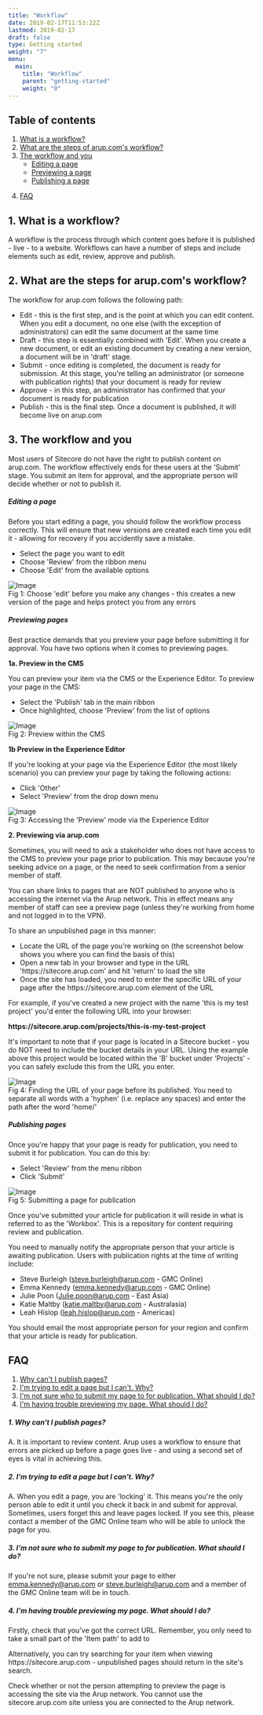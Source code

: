 ```yaml
---
title: "Workflow"
date: 2019-02-17T11:53:22Z
lastmod: 2019-02-17
draft: false
type: Getting started
weight: "7"
menu:
  main:
    title: "Workflow"
    parent: "getting-started"
    weight: "0"
---
```


<section class="container" id="">
	<div class="rich-text">
		<div class="reveal rich-text__content">
			<h2>Table of contents</h2>
		</div>
	</div>
</section>
<section class="container">
	<div class="menu_row">
		<div class="menu_section two">
			<ol class="header-list">
				<li>
					<a href="#what">What is a workflow?</a>
				</li>
				<li>
					<a href="#steps">What are the steps of arup.com's workflow?</a>
				</li>
				<li>
					<a href="#workflow">The workflow and you</a>
					<ul class="sub-header-list">
						<li>
							<a href="#editing">Editing a page</a>
						</li>
						<li>
							<a href="#previewing">Previewing a page</a>
						</li>
						<li>
							<a href="#publishing">Publishing a page</a>
						</li>
					</ul>
				</li>
			</ol>
		</div>
		<div class="menu_section two">
			<ol class="header-list second" start="4">
				<li>
					<a href="#faq">FAQ</a>
				</li>
			</ol>
		</div>
	</div>
</section>
<section class="container" id="what">
	<div class="rich-text">
		<div class="reveal rich-text__content">
			<h2>1. What is a workflow?</h2>
			<p>A workflow is the process through which content goes before it is published - live - to a website. Workflows can have a number of steps and include elements such as edit, review, approve and publish.</p>
		</div>
	</div>
</section>
<section class="container" id="steps">
	<div class="rich-text">
		<div class="reveal rich-text__content">
			<h2>2. What are the steps for arup.com's workflow?</h2>
			<p>The workflow for arup.com follows the following path:</p>
			<ul>
				<li>Edit - this is the first step, and is the point at which you can edit content. When you edit a document, no one else (with the exception of administrators) can edit the same document at the same time</li>
				<li>Draft - this step is essentially combined with 'Edit'. When you create a new document, or edit an existing document by creating a new version, a document will be in 'draft' stage.</li>
				<li>Submit - once editing is completed, the document is ready for submission. At this stage, you're telling an administrator (or someone with publication rights) that your document is ready for review</li>
				<li>Approve - in this step, an administrator has confirmed that your document is ready for publication</li>
				<li>Publish - this is the final step. Once a document is published, it will become live on arup.com</li>
			</ul>
		</div>
	</div>
</section>
<section class="container" id="workflow">
	<div class="rich-text">
		<div class="reveal rich-text__content">
			<h2>3. The workflow and you</h2>
			<p>Most users of Sitecore do not have the right to publish content on arup.com. The workflow effectively ends for these users at the 'Submit' stage. You submit an item for approval, and the appropriate person will decide whether or not to publish it.</p>
			<h5><a id="editing" name="editing"></a>Editing a page</h5>
			<p>Before you start editing a page, you should follow the workflow process correctly. This will ensure that new versions are created each time you edit it - allowing for recovery if you accidently save a mistake.</p>
			<ul>
				<li>Select the page you want to edit</li>
				<li>Choose 'Review' from the ribbon menu</li>
				<li>Choose 'Edit' from the available options</li>
			</ul>
			<div class="training-image"><img alt="Image" class="mainImg" src="/images/workflow/edit-page.jpg"></div>
			<div class="halfbleed__detail">
				Fig 1: Choose 'edit' before you make any changes - this creates a new version of the page and helps protect you from any errors
			</div>
		</div>
	</div>
</section>
<section class="container">
	<div class="rich-text">
		<div class="reveal rich-text__content">
			<h5><a id="previewing" name="previewing"></a>Previewing pages</h5>
			<p>Best practice demands that you preview your page before submitting it for approval. You have two options when it comes to previewing pages.</p>
			<p><b>1a. Preview in the CMS</b></p>
			<p>You can preview your item via the CMS or the Experience Editor. To preview your page in the CMS:</p>
			<ul>
				<li>Select the 'Publish' tab in the main ribbon</li>
				<li>Once highlighted, choose 'Preview' from the list of options</li>
			</ul>
			<div class="training-image"><img alt="Image" class="mainImg" src="/images/workflow/preview-via-cms.jpg"></div>
			<div class="halfbleed__detail">
				Fig 2: Preview within the CMS
			</div>
			<p><b>1b Preview in the Experience Editor</b></p>
			<p>If you're looking at your page via the Experience Editor (the most likely scenario) you can preview your page by taking the following actions:</p>
			<ul>
				<li>Click 'Other'</li>
				<li>Select 'Preview' from the drop down menu</li>
			</ul>
			<div class="training-image"><img alt="Image" class="mainImg" src="/images/workflow/preview-experience-editor.jpg"></div>
			<div class="halfbleed__detail">
				Fig 3: Accessing the 'Preview' mode via the Experience Editor
			</div>
		</div>
	</div>
</section>
<section class="container">
	<div class="rich-text">
		<div class="reveal rich-text__content">
			<p><b>2. Previewing via arup.com</b></p>
			<p>Sometimes, you will need to ask a stakeholder who does not have access to the CMS to preview your page prior to publication. This may because you're seeking advice on a page, or the need to seek confirmation from a senior member of staff.</p>
			<p>You can share links to pages that are NOT published to anyone who is accessing the internet via the Arup network. This in effect means any member of staff can see a preview page (unless they're working from home and not logged in to the VPN).</p>
			<p>To share an unpublished page in this manner:</p>
			<ul>
				<li>Locate the URL of the page you're working on (the screenshot below shows you where you can find the basis of this)</li>
				<li>Open a new tab in your browser and type in the URL 'https://sitecore.arup.com' and hit 'return' to load the site</li>
				<li>Once the site has loaded, you need to enter the specific URL of your page after the https://sitecore.arup.com element of the URL</li>
			</ul>
			<p>For example, if you've created a new project with the name 'this is my test project' you'd enter the following URL into your browser:</p>
			<p><b>https://sitecore.arup.com/projects/this-is-my-test-project</b></p>
			<p>It's important to note that if your page is located in a Sitecore bucket - you do NOT need to include the bucket details in your URL. Using the example above this project would be located within the 'B' bucket under 'Projects' - you can safely exclude this from the URL you enter.</p>
			<div class="training-image"><img alt="Image" class="mainImg" src="/images/workflow/item-path.jpg"></div>
			<div class="halfbleed__detail">
				Fig 4: Finding the URL of your page before its published. You need to separate all words with a 'hyphen' (i.e. replace any spaces) and enter the path after the word 'home/'
			</div>
		</div>
	</div>
</section>
<section class="container">
	<div class="rich-text">
		<div class="reveal rich-text__content">
			<h5><a id="publishing" name="publishing"></a>Publishing pages</h5>
			<p>Once you're happy that your page is ready for publication, you need to submit it for publication. You can do this by:</p>
			<ul>
				<li>Select 'Review' from the menu ribbon</li>
				<li>Click 'Submit'</li>
			</ul>
			<div class="training-image"><img alt="Image" class="mainImg" src="/images/workflow/submit-page.jpg"></div>
			<div class="halfbleed__detail">
				Fig 5: Submitting a page for publication
			</div>
			<p>Once you've submitted your article for publication it will reside in what is referred to as the 'Workbox'. This is a repository for content requiring review and publication.</p>
			<p>You need to manually notify the appropriate person that your article is awaiting publication. Users with publication rights at the time of writing include:</p>
			<ul>
				<li>Steve Burleigh (<a href="mailto:steve.burleigh@arup.com">steve.burleigh@arup.com</a> - GMC Online)
				</li>
				<li>Emma Kennedy (<a href="mailto:emma.kennedy@arup.com">emma.kennedy@arup.com</a> - GMC Online)
				</li>
				<li>Julie Poon (<a href="mailto:Julie.poon@arup.com">Julie.poon@arup.com</a> - East Asia)
				</li>
				<li>Katie Maltby (<a href="mailto:katie.maltby@arup.com">katie.maltby@arup.com</a> - Australasia)
				</li>
				<li>Leah Hislop (<a href="mailto:leah.hislop@arup.com">leah.hislop@arup.com</a> - Americas)
				</li>
			</ul>
			<p>You should email the most appropriate person for your region and confirm that your article is ready for publication.</p>
		</div>
	</div>
</section>
<section class="container" id="faq">
	<div class="rich-text">
		<div class="reveal rich-text__content">
			<h2>FAQ</h2>
			<ol class="header-list">
				<li>
					<a href="#faq-why">Why can't I publish pages?</a>
				</li>
				<li>
					<a href="#faq-edit">I'm trying to edit a page but I can't. Why?</a>
				</li>
				<li>
					<a href="#faq-submit">I'm not sure who to submit my page to for publication. What should I do?</a>
				</li>
				<li>
					<a href="#faq-preview">I'm having trouble previewing my page. What should I do?</a>
				</li>
			</ol>
			<h5><a id="faq-why" name="faq-why"></a>1. Why can't I publish pages?</h5>
			<p>A. It is important to review content. Arup uses a workflow to ensure that errors are picked up before a page goes live - and using a second set of eyes is vital in achieving this.</p>
			<h5><a id="faq-edit" name="faq-edit"></a>2. I'm trying to edit a page but I can't. Why?</h5>
			<p>A. When you edit a page, you are 'locking' it. This means you're the only person able to edit it until you check it back in and submit for approval. Sometimes, users forget this and leave pages locked. If you see this, please contact a member of the GMC Online team who will be able to unlock the page for you.</p>
			<h5><a id="faq-submit" name="faq-submit"></a>3. I'm not sure who to submit my page to for publication. What should I do?</h5>
			<p>If you're not sure, please submit your page to either <a href="mailto:emma.kennedy@arup.com">emma.kennedy@arup.com</a> or <a href="mailto:steve.burleigh@arup.com">steve.burleigh@arup.com</a> and a member of the GMC Online team will be in touch.</p>
			<h5><a id="faq-preview" name="faq-preview"></a>4. I'm having trouble previewing my page. What should I do?</h5>
			<p>Firstly, check that you've got the correct URL. Remember, you only need to take a small part of the 'Item path' to add to <a href="https://sitecore.arup.com" target="_blank"></a></p>
			<p>Alternatively, you can try searching for your item when viewing https://sitecore.arup.com - unpublished pages should return in the site's search.</p>
			<p>Check whether or not the person attempting to preview the page is accessing the site via the Arup network. You cannot use the sitecore.arup.com site unless you are connected to the Arup network.</p>
		</div>
	</div>
</section>